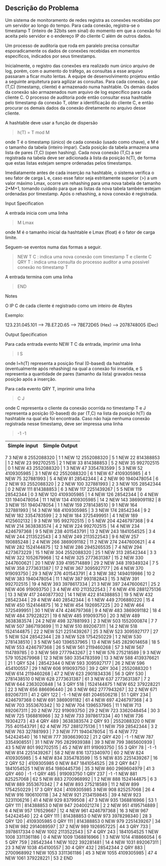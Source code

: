 ## Descrição do Problema



Um sistema de monitoramento de redes registra as conexões recebidas por um servidor ao longo do tempo. Para cada conexão, registra-se o timestamp T (inteiro de 32bits sem sinal) do momento em que a conexão foi aceita pelo servidor e o endereço IP do cliente C além de outros dados.

Um processo de auditoria que roda em paralelo precisa consultar esporadicamente os dados de conexões recebidas em momentos específicos, indicados por seus timestamps.

Inicialmente, o registro das conexões era realizado num único arquivo de log, porém, com o aumento do tráfego, as consultas a esse arquivo passaram a ficar muito lentas. A equipe de desenvolvimento projetou então a seguinte arquitetura para agilizar as consultas. Para cada conexão, o par (T,C) (timestamp, cliente) é armazenado numa hashtable. Os demais dados da conexão são armazenados num arquivo de log específico para cada cliente C. O processo de auditoria pode então consultar essa hashtable pelo timestamp da conexão T, obter a identificação do cliente C, e então procurar os demais dados da conexão diretamente no arquivo desse cliente.

A hashtable deve usar a função de dispersão

> h(T) = T mod M 

onde T é o timestamp (único) de cada conexão (usado como chave), e M é o tamanho da tabela (inteiro ímpar). Cada posição da tabela armazena uma lista de pares (T,C) (open hashing). Cada nova conexão (T,C) a ser registrada na tabela deve ser adicionada à lista da posição h(T), de forma que estas listas estejam sempre ordenadas pelos timestamps.

Imediatamente antes de cada inserção na hashtable, o sistema verifica o seu fator de carga L e, caso esse fator seja estritamente superior (>) a um valor máximo Lmax, ocorre um rehashing para uma nova tabela de tamanho 2*M+1, tomando cuidado para que as listas da nova tabela também estejam ordenadas por timestamp. Após o rehashing, a nova conexão é registrada.

Input Specification


A entrada inicia com uma linha

> M Lmax

onde M é o tamanho inicial da hashtable e Lmax (float) é o fator de carga limite.

Seguem-se eventos numa das formas a seguir.


> NEW T C : indica uma nova conexão com timestamp T e cliente C
> QRY T : indica uma consulta do processo auditor a uma possível conexão no timestamp T

A entrada termina com uma linha

> END

Notes

O IP C de cada cliente é registrado como um inteiro de 4bytes

Exemplo:


123.231.045.101 --> 7B.E7.2D.65 --> 7BE72D65 (Hex) --> 2078748005 (Dec)


Output Specification

Para cada entrada evento NEW T C da entrada, imprimir uma linha

> I S

onde I=h(T) representa a posição final (0-based) da hashtable (eventualmente após rehashing) na qual a conexão foi inserida, e S representa a quantidade de pares (tamanho da lista) gravados nessa posição após a inserção.

Para cada evento QRY T, imprimir uma linha

>C J

onde C representa o cliente da conexão ocorrida no timestamp T e J representa a posição (0-based) do par (T,C) na lista da posição h(T) da hashtable na qual ela foi encontrada. Caso não haja nenhuma conexão registrada nesse timestamp, deve ser impressa uma linha


>-1 -1



Simple input | Simple Output
:-------------|--------------:
7 3
NEW 8 2552088320    |    1 1
NEW 12 2552088320   |    5 1
NEW 22 814388853    |    1 2
NEW 23 992702515    |    2 1
NEW 33 814388853    |    5 2
NEW 35 992702515    |    0 1
NEW 43 2552088320   |    1 3
NEW 47 3354783599   |    5 3
NEW 52 4109305985   |    3 1
NEW 62 2552088320   |    6 1
NEW 67 4109305985   |    4 1
NEW 75 327881993    |    5 4
NEW 81 28542344     |    4 2
NEW 90 1940478054   |    6 2
NEW 93 2552088320   |    2 2
NEW 100 327881993   |    2 3
NEW 105 28542344    |    0 2
NEW 111 814388853   |    6 3
NEW 117 2251439267  |    5 5
NEW 119 28542344    |    0 3
NEW 120 4109305985  |    1 4
NEW 126 28542344    |    0 4
NEW 131 1940478054  |   11 1
NEW 134 4109305985  |   14 2
NEW 143 3869091182  |    8 3
NEW 151 1940478054  |    1 1
NEW 159 2781438510  |    9 1
NEW 164 327881993   |   14 3
NEW 168 4109305985  |    3 3
NEW 174 28542344    |    9 2
NEW 182 3354783599  |    2 3
NEW 184 3725499951  |    4 1
NEW 189 4125602132  |    9 3
NEW 195 992702515   |    0 5
NEW 204 4246797368  |    9 4
NEW 214 3638383574  |    4 2
NEW 224 992702515   |   14 4
NEW 234 4246797368  |    9 5
NEW 238 401543791   |   13 2
NEW 243 1841054525  |    3 4
NEW 244 2113522543  |    4 3
NEW 249 2113522543  |    9 6
NEW 257 190885248   |    2 4
NEW 266 3869091182  |   11 2
NEW 274 2447600621  |    4 4
NEW 282 1524144875  |   12 3
NEW 286 2945265535  |    7 4
NEW 294 4273673229  |   15 1
NEW 304 2552088320  |   25 1
NEW 313 28542344    |    3 3
NEW 322 1052679968  |   12 4
NEW 325 2773631387  |   15 2
NEW 330 2447600621  |   20 1
NEW 339 4195714889  |   29 2
NEW 348 319349324   |    7 5
NEW 358 2773631387  |   17 2
NEW 367 3095927177  |   26 4
NEW 370 919093750   |   29 3
NEW 376 401543791   |    4 3
NEW 382 1494019986  |   10 2
NEW 383 1940478054  |   11 1
NEW 387 993182843   |   15 3
NEW 391 992702515   |   19 4
NEW 393 3978617334  |   21 3
NEW 397 2447600621  |   25 2
NEW 406 919093750   |    3 4
NEW 410 2113522543  |    7 6
NEW 416 2881275136  |   13 3
NEW 417 2440877302  |   14 1
NEW 422 814388853   |   19 5
NEW 432 28542344    |   29 4
NEW 440 28542344    |    6 1
NEW 449 2706880220  |   15 4
NEW 450 1524144875  |   16 2
NEW 454 1926957225  |   20 2
NEW 464 3725499951  |   30 1
NEW 474 4246797368  |    9 4
NEW 483 3869091182  |   18 4
NEW 484 379228221   |   19 6
NEW 485 919093750   |   20 3
NEW 489 3638383574  |   24 2
NEW 498 327881993   |    2 3
NEW 503 1552000874  |    7 7
NEW 507 3867193699  |   11 2
NEW 510 892067311   |   14 2
NEW 518 1524144875  |   22 2
NEW 521 2251439267  |   25 3
NEW 523 3095927177  |   27 5
NEW 524 28542344    |   28 3
NEW 528 1754250229  |    1 2
NEW 530 2781438510  |    3 5
NEW 540 1396537965  |   13 4
NEW 545 2829014658  |   18 5
NEW 553 4246797368  |   26 5
NEW 561 2119460268  |   57 3
NEW 567 114789785   |    0 3
NEW 569 2777943267  |    2 1
NEW 576 275218589   |    9 3
NEW 579 1052679968  |   12 3
NEW 580 3354783599  |   13 3
NEW 588 4139376621  |   21 1
QRY 524             |   28542344 0
NEW 593 3095927177  |   26 2
NEW 596 454100557   |   29 1
NEW 606 919093750   |   39 2
QRY 304             |   2552088320 1
NEW 614 2119460268  |   47 2
NEW 623 2901834336  |   56 3
QRY 530             |   2781438510 0
NEW 628 2773631387  |   61 3
NEW 637 2773631387  |   7 2
NEW 644 2363020848  |   14 3
QRY 518             |   1524144875 1
NEW 652 379228221   |   22 3
NEW 656 886696440   |   26 3
NEW 662 2777943267  |   32 2
NEW 671 892067311   |   41 2
QRY 122             |  -1 -1
NEW 681 2046506218  |   51 1
QRY 234             |   4246797368 0
NEW 691 3869091182  |   61 4
NEW 697 4246797368  |    4 3
NEW 703 3553670342  |   10 2
NEW 704 1396537965  |   11 1
NEW 713 892067311   |   20 2
NEW 722 919093750   |   29 2
NEW 723 3362048454  |   30 3
NEW 725 1368816966  |   32 3
NEW 733 3978617334  |   40 1
NEW 736 19304273    |   43 4
QRY 489             |   3638383574 2
QRY 93              |   2552088320 0
NEW 755 401543791   |   62 4
NEW 757 2881275136  |    1 1
NEW 759 28542344    |    3 2
NEW 763 327881993   |    7 3
NEW 771 1940478054  |   15 4
NEW 772 542424540   |   16 1
NEW 777 3936639032  |   21 2
QRY 420             |  -1 -1
NEW 787 3354908551  |   31 1
NEW 795 2829939388  |   39 3
NEW 799 3865600939  |   43 5
NEW 801 992702515   |   45 2
NEW 811 919093750   |   55 3
QRY 78              |  -1 -1
NEW 814 2251439267  |   58 2
NEW 816 1373340970  |   60 2
NEW 824 4109305985  |    5 4
NEW 834 3354783599  |   15 5
NEW 835 2251439267  |   16 2
QRY 52              |   4109305985 0
NEW 847 1841054525  |   28 2
QRY 847             |   1841054525 1
NEW 854 1980445736  |   35 3
NEW 860 2969604979  |   41 3
QRY 460             |  -1 -1
QRY 485             |   919093750 1
QRY 237             |  -1 -1
NEW 881 825257068   |   62 5
NEW 883 2700968992  |    1 2
NEW 888 1524144875  |    6 3
NEW 889 3553670342  |    7 4
NEW 893 275218589   |   11 2
NEW 899 1754250229  |   17 3
QRY 824             |   4109305985 3
NEW 908 825257068   |   26 4
NEW 916 1906100118  |   34 2
NEW 921 2134159845  |   39 4
NEW 923 3231106216  |   41 4
NEW 929 83799508    |   47 3
NEW 935 1368816966  |   53 1
QRY 111             |   814388853 0
NEW 947 2040021274  |    2 2
NEW 951 4195714889  |    6 4
NEW 957 176529667   |   12 4
NEW 961 4246797368  |   16 3
NEW 967 542424540   |   22 4
QRY 111             |   814388853 0
NEW 973 3978298340  |   28 3
QRY 120             |   4109305985 0
QRY 111             |   814388853 0
NEW 979 2251439267  |   34 3
NEW 982 2914089597  |   37 2
NEW 989 1926957225  |   44 3
QRY 733             |   3978617334 0
NEW 1002 2113522543 |   57 4
QRY 243             |   1841054525 1
NEW 1008 3311361186 |    0 4
NEW 1009 1368816966 |    1 3
NEW 1014 418866054  |    6 5
QRY 759             |   28542344 1
NEW 1022 392281481  |   14 4
NEW 1031 892067311  |   23 3
NEW 1038 454100557  |   30 4
QRY 432             |   28542344 2
QRY 883             |   2700968992 1
NEW 1053 3311361186 |   45 3
NEW 1055 4109305985 |   47 4
NEW 1061 379228221  |   53 2
END